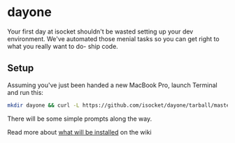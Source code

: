 dayone
======

Your first day at isocket shouldn't be wasted setting up your dev environment. We've automated those menial tasks so you can get right to what you really want to do- ship code.

## Setup

Assuming you've just been handed a new MacBook Pro, launch Terminal and run this:

```bash
mkdir dayone && curl -L https://github.com/isocket/dayone/tarball/master | tar xz --strip 1 -C dayone && cd dayone && ./setup.sh
```

There will be some simple prompts along the way.

Read more about [what will be installed](https://github.com/isocket/dayone/wiki/What-Will-Be-Installed) on the wiki
